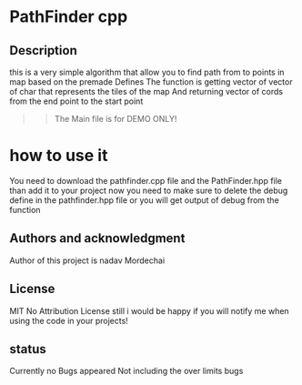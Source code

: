 # PathFinder cpp

## Description
this is a very simple algorithm that allow you to find path from to points in map based on the premade Defines
The function is getting vector of vector of char that represents the tiles of the map
And returning vector of cords from the end point to the start point

>> The Main file is for DEMO ONLY!

# how to use it
You need to download the pathfinder.cpp file and the PathFinder.hpp file
than add it to your project now you need to make sure to delete the debug define in the pathfinder.hpp file or you will get output of debug from the function

## Authors and acknowledgment
Author of this project is nadav Mordechai 

## License
MIT No Attribution License
still i would be happy if you will notify me when using the code in your projects!

## status
Currently no Bugs appeared Not including the over limits bugs